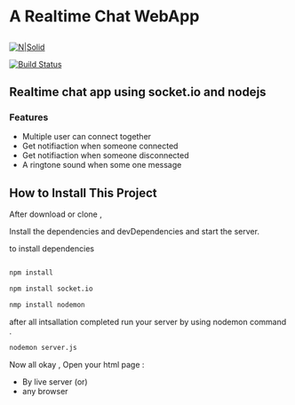 # A Realtime Chat WebApp
## 

[![N|Solid](https://cldup.com/dTxpPi9lDf.thumb.png)](https://nodesource.com/products/nsolid)

[![Build Status](https://travis-ci.org/joemccann/dillinger.svg?branch=master)]()

## Realtime chat app using socket.io and nodejs



### Features
- Multiple user can connect together 
- Get notifiaction when someone connected 
-  Get notifiaction when someone disconnected
- A ringtone sound when some one message  


## How to Install This Project

After download or clone ,

Install the dependencies and devDependencies and start the server.

to install dependencies
```sh

npm install
```
```sh
npm install socket.io
```
```sh
nmp install nodemon
```

after all intsallation completed run your server by using nodemon command
.

```sh
nodemon server.js
```
Now all okay , Open your html page :

- By live server
(or) 
- any browser
